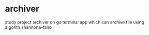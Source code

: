 # archiver
study project archiver on go
terminal app which can archive file using algorith shannona-fano
